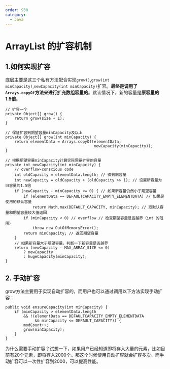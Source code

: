 ```yaml
---
order: 930
category:
  - Java
---
```


# ArrayList 的扩容机制

## 1.如何实现扩容

底层主要是这三个私有方法配合实现`grow()`,`grow(int minCapacity)`,`newCapacity(int minCapacity)`扩容。**最终是调用了`Arrays.copyOf`方法来进行扩充数组容量的**。默认情况下，新的容量是**原容量的1.5倍**。

```
// 扩容一个
private Object[] grow() {
	return grow(size + 1);
}

// 保证扩容到期望容量minCapacity及以上
private Object[] grow(int minCapacity) {
    return elementData = Arrays.copyOf(elementData,
                                       newCapacity(minCapacity));
}

// 根据期望容量minCapacity计算实际需要扩容的容量
private int newCapacity(int minCapacity) {
    // overflow-conscious code
    int oldCapacity = elementData.length; // 得到旧容量
    int newCapacity = oldCapacity + (oldCapacity >> 1); // 设置新容量为旧容量的1.5倍
    if (newCapacity - minCapacity <= 0) { // 如果新容量仍然小于期望容量
        if (elementData == DEFAULTCAPACITY_EMPTY_ELEMENTDATA) // 如果是使用的默认容量
            return Math.max(DEFAULT_CAPACITY, minCapacity); // 取默认容量和期望容量较大值返回
        if (minCapacity < 0) // overflow // 检查期望容量是否越界（int 的范围）
            throw new OutOfMemoryError();
        return minCapacity; // 返回期望容量
    }
    // 如果新容量大于期望容量，判断一下新容量是否越界
    return (newCapacity - MAX_ARRAY_SIZE <= 0)
        ? newCapacity
        : hugeCapacity(minCapacity);
}

```

## 2. 手动扩容

grow方法主要用于实现自动扩容的，而用户也可以通过调用以下方法实现手动扩容：

```
public void ensureCapacity(int minCapacity) {
    if (minCapacity > elementData.length
        && !(elementData == DEFAULTCAPACITY_EMPTY_ELEMENTDATA
             && minCapacity <= DEFAULT_CAPACITY)) {
        modCount++;
        grow(minCapacity);
    }
}

```

为什么需要手动扩容？试想一下，如果用户已经知道即将存入大量的元素，比如目前有20个元素，即将存入2000个。那这个时候使用自动扩容就会扩容多次。而手动扩容可以一次性扩容到2000，可以提高性能。